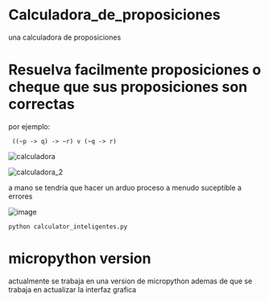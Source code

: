 # Calculadora_de_proposiciones
una calculadora de proposiciones 

# Resuelva facilmente proposiciones o cheque que sus proposiciones son correctas
por ejemplo:

	 ((~p -> q) -> ~r) v (~q -> r)
   
 
![calculadora](https://github.com/CeramicCodes2/Calculadora_de_proposiciones/assets/78993873/ab30563a-3b6a-4288-971c-2c653bd558df)

![calculadora_2](https://github.com/CeramicCodes2/Calculadora_de_proposiciones/assets/78993873/a77f63c5-b0f6-4c51-8c76-5190badac4e8)

a mano se tendria que hacer un arduo proceso a menudo suceptible a errores

![image](https://github.com/CeramicCodes2/Calculadora_de_proposiciones/assets/78993873/f6a3deb1-4a5f-470f-8443-76882df3bd5b)


`python calculator_inteligentes.py`

# micropython version

actualmente se trabaja en una version de micropython
ademas de que se trabaja en actualizar la interfaz grafica 
